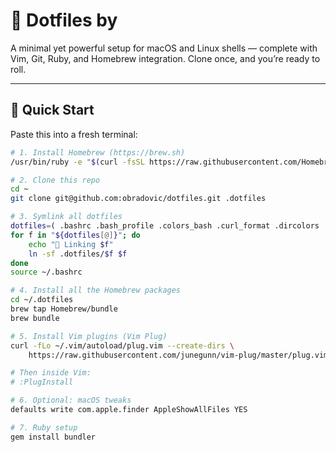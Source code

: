 # 🧰 Dotfiles by 

A minimal yet powerful setup for macOS and Linux shells — complete with Vim, Git, Ruby, and Homebrew integration. Clone once, and you’re ready to roll.

---

## 🚀 Quick Start

Paste this into a fresh terminal:

```bash
# 1. Install Homebrew (https://brew.sh)
/usr/bin/ruby -e "$(curl -fsSL https://raw.githubusercontent.com/Homebrew/install/master/install)"

# 2. Clone this repo
cd ~
git clone git@github.com:obradovic/dotfiles.git .dotfiles

# 3. Symlink all dotfiles
dotfiles=( .bashrc .bash_profile .colors_bash .curl_format .dircolors .gemrc .git-completion.sh .git-prompt.sh .gitconfig .inputrc .irbrc .myclirc .vim .vimrc )
for f in "${dotfiles[@]}"; do
    echo "🔗 Linking $f"
    ln -sf .dotfiles/$f $f
done
source ~/.bashrc

# 4. Install all the Homebrew packages
cd ~/.dotfiles
brew tap Homebrew/bundle
brew bundle

# 5. Install Vim plugins (Vim Plug)
curl -fLo ~/.vim/autoload/plug.vim --create-dirs \
    https://raw.githubusercontent.com/junegunn/vim-plug/master/plug.vim

# Then inside Vim:
# :PlugInstall

# 6. Optional: macOS tweaks
defaults write com.apple.finder AppleShowAllFiles YES

# 7. Ruby setup
gem install bundler

```
